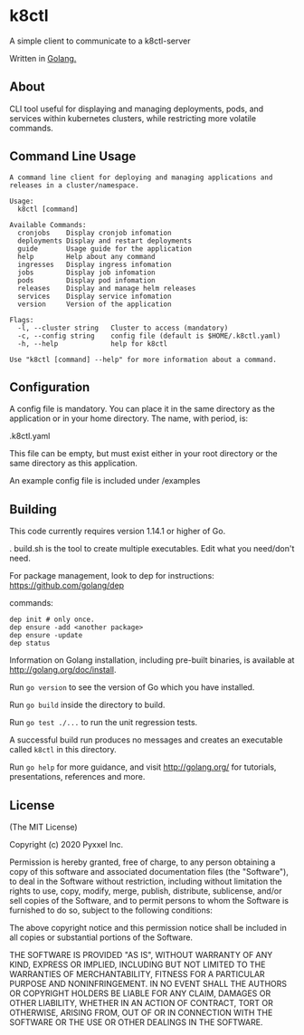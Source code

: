 # k8ctl

A simple client to communicate to a k8ctl-server

Written in [Golang.](http://golang.org)

## About

CLI tool useful for displaying and managing deployments, pods, and services
within kubernetes clusters, while restricting more volatile commands.

## Command Line Usage

```
A command line client for deploying and managing applications and releases in a cluster/namespace.

Usage:
  k8ctl [command]

Available Commands:
  cronjobs    Display cronjob infomation
  deployments Display and restart deployments
  guide       Usage guide for the application
  help        Help about any command
  ingresses   Display ingress infomation
  jobs        Display job infomation
  pods        Display pod infomation
  releases    Display and manage helm releases
  services    Display service infomation
  version     Version of the application

Flags:
  -l, --cluster string   Cluster to access (mandatory)
  -c, --config string    config file (default is $HOME/.k8ctl.yaml)
  -h, --help             help for k8ctl

Use "k8ctl [command] --help" for more information about a command.
```
## Configuration

A config file is mandatory. You can place it in the same directory as the
application or in your home directory. The name, with period, is:

.k8ctl.yaml

This file can be empty, but must exist either in your root directory or the
same directory as this application.

An example config file is included under /examples

## Building

This code currently requires version 1.14.1 or higher of Go.

. build.sh is the tool to create multiple executables. Edit what you need/don't need.

For package management, look to dep for instructions: <https://github.com/golang/dep>

commands:
```
dep init # only once.
dep ensure -add <another package>
dep ensure -update
dep status
```

Information on Golang installation, including pre-built binaries, is available at <http://golang.org/doc/install>.

Run `go version` to see the version of Go which you have installed.

Run `go build` inside the directory to build.

Run `go test ./...` to run the unit regression tests.

A successful build run produces no messages and creates an executable called `k8ctl` in this
directory.

Run `go help` for more guidance, and visit <http://golang.org/> for tutorials, presentations, references and more.

## License

(The MIT License)

Copyright (c) 2020 Pyxxel Inc.

Permission is hereby granted, free of charge, to any person obtaining a copy
of this software and associated documentation files (the "Software"), to
deal in the Software without restriction, including without limitation the
rights to use, copy, modify, merge, publish, distribute, sublicense, and/or
sell copies of the Software, and to permit persons to whom the Software is
furnished to do so, subject to the following conditions:

The above copyright notice and this permission notice shall be included in
all copies or substantial portions of the Software.

THE SOFTWARE IS PROVIDED "AS IS", WITHOUT WARRANTY OF ANY KIND, EXPRESS OR
IMPLIED, INCLUDING BUT NOT LIMITED TO THE WARRANTIES OF MERCHANTABILITY,
FITNESS FOR A PARTICULAR PURPOSE AND NONINFRINGEMENT. IN NO EVENT SHALL THE
AUTHORS OR COPYRIGHT HOLDERS BE LIABLE FOR ANY CLAIM, DAMAGES OR OTHER
LIABILITY, WHETHER IN AN ACTION OF CONTRACT, TORT OR OTHERWISE, ARISING
FROM, OUT OF OR IN CONNECTION WITH THE SOFTWARE OR THE USE OR OTHER DEALINGS
IN THE SOFTWARE.
